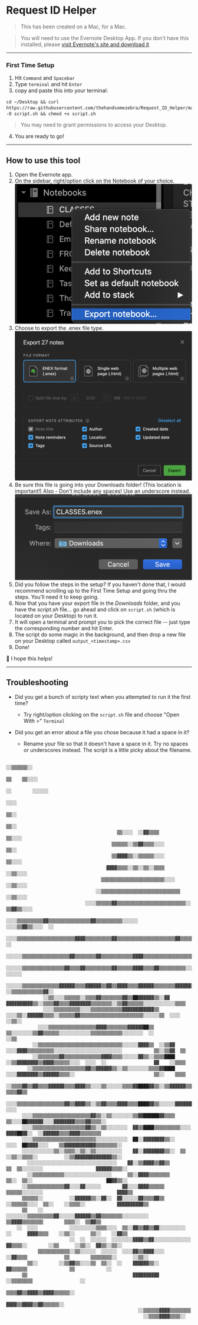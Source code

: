 # Request ID Helper

> This has been created on a Mac, for a Mac.

> You will need to use the Evernote Desktop App.  If you don't have this installed, please [visit Evernote's site and download it](https://evernote.com/download)

---

### First Time Setup

1. Hit `Command` and `Spacebar`
2. Type `terminal` and hit `Enter`
3. copy and paste this into your terminal:
```
cd ~/Desktop && curl https://raw.githubusercontent.com/thehandsomezebra/Request_ID_Helper/main/script.sh -O script.sh && chmod +x script.sh
```
> You may need to grant permissions to access your Desktop.

4. You are ready to go!

---

## How to use this tool

1. Open the Evernote app.
2. On the sidebar, right/option click on the Notebook of your choice.
![Screenshot showing step 2](images/1.png)
3. Choose to export the .enex file type. 
![Screenshot showing step 3](images/2.png)
4. Be sure this file is going into your Downloads folder! (This location is important!) Also - Don't include any spaces! Use an underscore instead.
![Screenshot showing step 4](images/3.png)
5. Did you follow the steps in the setup?  If you haven't done that, I would recommend scrolling up to the First Time Setup and going thru the steps.  You'll need it to keep going.
6. Now that you have your export file in the *Downloads* folder, and you have the _script.sh_ file... go ahead and click on `script.sh` (which is located on your Desktop) to run it.
7. It will open a terminal and prompt you to pick the correct file -- just type the corresponding number and hit Enter.
8. The script do some magic in the background, and then drop a new file on your Desktop called `output_<timestamp>.csv`
9. Done!


🐙 I hope this helps!




---

## Troubleshooting

- Did you get a bunch of scripty text when you attempted to run it the first time?  
  - Try right/option clicking on the `script.sh` file and choose "Open With >" `Terminal`

- Did you get an error about a file you chose because it had a space in it?
  - Rename your file so that it doesn't have a space in it.  Try no spaces or underscores instead.  The script is a little picky about the filename.



```
                                                                                                        ░░▒▒▒▒▒▒░░                    
                                                                                                        ▒▒    ▒▒░░░░                  
                                                                                                      ░░        ░░░░░░                
                                                                                                                  ░░░░                
                                                                                                                    ▒▒░░              
                                                                                                                    ▒▒░░              
                                          ▒▒░░░░  ░░▓▓▒▒▒▒                                                          ▒▒░░░░            
                                        ▒▒▒▒▒▒░░▒▒▓▓▒▒▒▒░░░░                                                        ▒▒░░              
                                        ▒▒▓▓▓▓▒▒░░▒▒▒▒▒▒░░░░                                                      ▒▒░░░░              
                                      ▓▓▓▓▒▒▒▒░░▒▒░░▒▒░░▒▒▒▒                                                    ░░▒▒░░░░              
                                    ▒▒▒▒▒▒▒▒▒▒▒▒▒▒▒▒▒▒▒▒▒▒▒▒░░░░                                              ░░▒▒░░░░                
                                  ░░▒▒▒▒▒▒▒▒▒▒▒▒▒▒▒▒▒▒▒▒▒▒▒▒▒▒▒▒▒▒                                          ░░▒▒░░░░                  
                              ░░░░▒▒▒▒▒▒▓▓▒▒▒▒▒▒▒▒▒▒▒▒▒▒▒▒▒▒▒▒▒▒▒▒▒▒░░                                  ▒▒▓▓▒▒░░░░                    
                          ░░░░▒▒▒▒▒▒▒▒▒▒▓▓▒▒▒▒▒▒▒▒▒▒▒▒▒▒▒▒▓▓▒▒▒▒▒▒▒▒▒▒░░░░░░                    ░░░░▒▒▓▓▒▒░░░░  ░░                    
                        ░░░░▒▒▒▒▒▒▒▒▒▒▒▒▒▒▒▒▒▒▒▒▒▒▓▓▓▓▒▒▒▒▒▒▒▒▒▒▓▓▒▒▒▒▒▒▒▒▒▒▒▒▒▒▒▒▒▒▒▒▒▒▓▓▒▒▒▒▒▒▒▒▒▒▒▒▒▒░░░░  ░░                      
                      ░░░░░░▒▒▒▒▒▒▒▒▒▒▒▒▒▒▒▒▒▒▓▓▒▒▒▒▒▒▒▒▓▓▒▒▒▒▒▒▒▒▒▒▒▒▓▓▓▓▒▒▒▒▒▒▒▒▒▒▒▒▒▒▒▒▒▒▒▒▒▒░░░░░░░░░░░░░░                        
                    ░░░░░░▒▒▒▒▒▒▒▒▒▒▒▒▒▒▒▒▓▓▒▒▒▒▓▓▒▒▒▒▒▒▒▒▒▒▓▓▒▒▒▒▒▒▓▓▓▓▒▒▒▒▓▓▒▒▒▒▒▒▒▒▒▒░░░░░░░░░░░░  ░░░░░░                          
                ░░░░░░▒▒▒▒▒▒▒▒▒▒▒▒▒▒▓▓▓▓▓▓▒▒▒▒▓▓▓▓▓▓▒▒▓▓▒▒▓▓▓▓▒▒▒▒▓▓▓▓▓▓▒▒▒▒▒▒▒▒▓▓▓▓▓▓▒▒▓▓░░░░░░▒▒░░░░          ░░▒▒▒▒▒▒▒▒▒▒▒▒▓▓░░    
              ░░▒▒░░░░▒▒▒▒▒▒░░▒▒▒▒▓▓▒▒▒▒▒▒▒▒▓▓▒▒██▓▓▓▓▓▓▒▒░░▓▓  ▓▓▓▓▓▓▓▓▓▓▒▒░░▒▒▒▒▓▓▒▒▒▒▓▓▓▓▓▓▓▓▒▒▒▒▒▒▒▒░░▒▒▓▓▒▒▒▒▒▒░░░░░░░░░░░░▒▒▒▒  
              ░░░░▒▒▒▒▒▒▒▒▒▒░░░░▒▒▒▒▒▒▒▒▒▒▒▒▓▓▓▓▓▓▓▓▓▓▓▓▒▒  ░░░░▒▒░░▓▓▓▓▓▓▒▒▒▒░░▒▒▒▒▒▒▓▓▒▒▒▒▒▒▒▒▒▒▒▒▒▒▒▒▒▒▒▒▒▒▒▒░░░░░░▒▒  ░░░░  ░░▒▒░░
            ░░░░▒▒▒▒▒▒▒▒▒▒▒▒▒▒▒▒▒▒▓▓▓▓▒▒▒▒▒▒▒▒▓▓▓▓▓▓██▒▒  ▒▒░░░░░░░░▒▒▓▓▒▒▒▒▒▒░░░░░░░░░░░░▒▒▒▒▒▒▒▒▒▒▒▒░░░░░░░░  ░░                ░░▒▒
          ░░▒▒▒▒▒▒▒▒▒▒▒▒▒▒▒▒▒▒▒▒▒▒▒▒▒▒▒▒▒▒▒▒░░░░░░▓▓▓▓▒▒  ░░▒▒▓▓  ░░░░▓▓▓▓▒▒▒▒▒▒▒▒▒▒░░░░░░░░░░░░░░░░░░░░░░░░░░            ▒▒░░▒▒▓▓  ▒▒
          ░░▒▒▒▒▒▒▒▒▓▓▒▒▒▒▒▒▒▒▒▒▒▒▒▒▓▓▓▓▒▒▒▒░░░░░░▓▓▒▒░░▒▒▒▒████  ░░▒▒▓▓▓▓▓▓▓▓▒▒▓▓▓▓▒▒▒▒▒▒░░░░  ░░░░  ░░                  ▓▓    ░░▒▒▒▒
        ░░▒▒▒▒▒▒▒▒▒▒▒▒▒▒▒▒▒▒▒▒▓▓▒▒▓▓▓▓▓▓▒▒░░▒▒░░░░░░░░▒▒▒▒▓▓████  ░░░░▓▓▓▓▓▓▓▓▒▒▓▓▓▓▓▓▒▒▒▒░░                              ▒▒░░    ▒▒▒▒
        ░░▒▒▒▒▓▓▒▒▓▓▒▒▒▒▓▓▓▓▓▓▒▒▒▒▓▓▓▓▒▒░░░░▒▒░░░░░░▒▒▒▒▓▓████▓▓▒▒░░▒▒▓▓▓▓▓▓▒▒▒▒▒▒▓▓▒▒▒▒▓▓▒▒░░                              ▒▒▒▒▓▓▒▒  
      ░░░░▒▒▒▒▒▒▒▒▒▒▒▒▒▒▒▒▒▒▓▓▒▒▓▓▓▓▒▒░░▒▒▓▓▒▒▒▒▓▓▓▓▒▒▒▒████▓▓▒▒░░░░░░▓▓▓▓▓▓▓▓▓▓░░▓▓▓▓▓▓▒▒▒▒▒▒▒▒░░                          ░░░░      
      ░░░░▒▒▒▒▒▒▒▒▒▒▒▒▒▒▒▒▒▒▒▒▒▒▓▓▒▒░░▒▒░░░░░░░░▒▒▓▓██████▓▓▒▒▒▒  ▒▒░░░░██▓▓▓▓▓▓░░░░▓▓▓▓▓▓▓▓▒▒▒▒▓▓▒▒▒▒░░                              
      ░░░░▒▒▒▒▒▒▒▒▒▒▒▒▒▒▒▒▒▒▒▒▓▓▒▒░░▒▒░░░░░░░░  ▓▓▒▒████▒▒▒▒▒▒▒▒▒▒░░░░  ▓▓▓▓██▓▓░░  ░░▓▓▓▓▓▓▒▒▒▒▓▓▓▓▒▒▒▒▒▒▒▒                          
      ░░░░▒▒▒▒▒▒▒▒▒▒▒▒▒▒▒▒▒▒▒▒▒▒▒▒░░░░░░░░░░░░  ██░░▓▓▓▓▓▓▓▓▒▒░░    ░░░░  ██▓▓▓▓░░░░    ▒▒▓▓▓▓▓▓▓▓▓▓▓▓▒▒▒▒▒▒▒▒░░                      
      ░░░░░░░░░░░░▒▒░░▒▒▒▒░░▒▒░░▒▒░░░░░░░░░░    ▓▓░░▓▓▓▓▓▓▓▓▒▒░░  ▒▒  ░░▒▒░░▒▒▒▒░░          ░░▒▒▓▓▓▓▓▓▓▓▓▓▓▓▓▓▒▒░░                    
        ░░░░░░░░░░░░░░░░░░░░░░░░░░░░░░░░░░    ▓▓░░▒▒▓▓▓▓▒▒▓▓▒▒        ▒▒  ▒▒░░░░░░░░                    ▓▓▓▓▓▓▒▒▒▒░░                  
        ░░▒▒▒▒▒▒▒▒▒▒▒▒░░░░░░░░░░░░░░░░░░      ▒▒░░▓▓▓▓▒▒▒▒▒▒▒▒        ▒▒░░  ▒▒░░                            ██▓▓▒▒░░                  
      ░░▒▒▒▒▒▒▒▒▒▒▒▒▒▒▓▓░░░░▓▓░░░░░░        ▓▓░░░░▓▓▓▓▒▒▒▒▒▒        ▒▒▒▒▒▒░░░░░░░░                            ▓▓▓▓▒▒                  
      ▒▒▒▒▒▒░░          ░░▓▓▓▓▓▓▒▒░░▓▓░░  ▓▓░░░░░░▓▓▒▒▒▒▓▓▒▒  ░░▒▒▒▒▒▒░░░░  ▒▒░░    ░░▒▒▒▒░░            ▓▓▓▓▓▓▓▓▓▓▒▒                  
      ▒▒    ░░        ░░░░░░░░▒▒▒▒▒▒▒▒▒▒▓▓░░░░░░▓▓▓▓▓▓▒▒▓▓▒▒▒▒▒▒▒▒░░░░░░░░░░    ▒▒▓▓▓▓▒▒▒▒▒▒▒▒        ▒▒▒▒░░  ▒▒▓▓▒▒                  
    ░░  ░░░░            ░░░░░░░░░░▒▒▒▒░░░░  ▒▒░░▓▓▒▒▓▓▒▒▓▓░░░░░░░░░░  ░░      ▓▓▓▓▒▒▒▒    ░░▒▒░░      ▒▒░░    ░░▓▓▒▒                  
                        ░░  ░░  ░░░░░░  ░░░░░░░░▓▓▓▓▒▒▓▓░░░░░░░░░░░░░░      ▓▓▒▒▒▒░░        ░░▒▒      ░░▒▒░░  ▓▓▒▒░░▒▒░░              
            ▒▒▒▒▒▒▒▒▒▒▒▒░░▒▒░░░░░░  ░░░░░░  ░░░░▓▓▒▒▓▓▓▓░░░░            ░░▓▓▒▒▒▒              ▒▒        ▒▒▒▒▒▒▒▒░░      ░░▒▒░░        
        ▒▒░░        ░░▒▒▓▓▒▒░░░░▒▒  ▒▒░░  ░░    ▓▓▓▓▓▓▒▒░░            ▓▓▒▒▒▒▒▒                ▒▒            ░░                        
      ▒▒                                        ▓▓▓▓▓▓▓▓▓▓        ░░▒▒▒▒▒▒▒▒                  ░░                                      
                                                ▒▒▒▒▓▓▒▒▓▓▓▓▒▒▓▓▓▓▒▒▒▒▒▒░░                                                            
                                                  ▓▓▓▓▒▒▓▓▓▓▒▒▓▓▒▒▒▒▒▒░░                                                              
                                                  ░░▒▒▒▒▒▒▓▓▓▓▒▒▒▒▒▒▒▒                                                                
                                                    ░░▒▒▒▒▓▓▓▓▒▒▒▒░░                                                                  
```